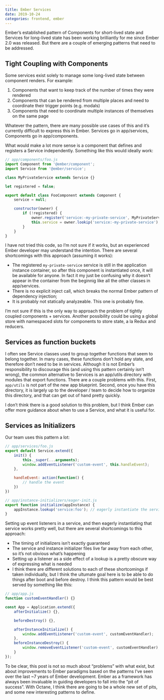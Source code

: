 ```yaml
---
title: Ember Services
date: 2019-10-24
categories: frontend, ember
---
```


Ember’s established pattern of Components for short-lived state and Services for long-lived
state has been working brilliantly for me since Ember 2.0 was released. But there are a couple
of emerging patterns that need to be addressed.

## Tight Coupling with Components

Some services exist solely to manage some long-lived state between component renders. For example:

1. Components that want to keep track of the number of times they were rendered
1. Components that can be rendered from multiple places and need to coordinate their trigger points (e.g. modals)
1. Components that need to coordinate multiple instances of themselves on the same page

Whatever the pattern, there are many possible use cases of this and it’s currently difficult to express this in Ember. Services go in app/services, Components go in app/components.

What would make a lot more sense is a component that defines and registers a Service independently. Something like this would ideally work:

```js
// app/components/foo.js
import Component from '@ember/component';
import Service from '@ember/service';

class MyPrivateService extends Service {}

let registered = false;

export default class FooComponent extends Component {
    service = null;

    constructor(owner) {
        if (!registered) {
            owner.register('service:-my-private-service', MyPrivateService);
            this.service = owner.lookip('service:-my-private-service');
        }
    }
}
```

I have not tried this code, so I’m not sure if it works, but an experienced Ember
developer may understand the intention. There are several shortcomings with this
approach (assuming it works):

- The registered `my-private-service` service is still in the application instance container,
so after this component is instantiated once, it will be available for anyone. In fact it my
just be confusing why it doesn’t appear in the container from the beginnig like all the other
classes in app/services.
- There is no explicit inject call, which breaks the normal Ember pattern of dependency injection;
- It is probably not statically analyzeable. This one is probably fine.

I’m not sure if this is the only way to approach the problem of tightly coupled
components + services. Another possibility could be using a global store with namespaced
slots for components to store state, a la Redux and reducers.

## Services as function buckets

I often see Service classes used to group together functions that seem to belong together.
In many cases, these functions don’t hold any state, and therefore don’t need to be in
services. Although it is not Ember’s responsibility to discourage this (and using this
pattern certainly isn’t wrong), the common alternative to Services is an app/utils
directory with modules that export functions. There are a couple problems with this. First,
`app/utils` is not part of the new app blueprint. Second, once you have this directory, it is
largely up to the developer / team to decide how to organize this directory, and that can get out
of hand pretty quickly.

I don’t think there is a good solution to this problem, but I think Ember can offer more guidance
about when to use a Service, and what it is useful for.

## Services as Initializers

Our team uses this pattern a lot:

```js
// app/services/foo.js
export default Service.extend({
    init() {
        this._super(...arguments);
        window.addEventListener('custom-event', this.handleEvent);
    },

    handleEvent: action(function() {
        // handle the event
    })
})

// app/instance-initializers/eager-init.js
export function initialize(appInstance) {
    appInstance.lookup('service:foo'); // eagerly instantiate the service
}
```

Setting up event listeners in a service, and then eagerly instantiating that service
works pretty well, but there are several shortcomings to this approach:

- The timing of initializers isn’t exactly guaranteed
- The service and instance initializer files live far away from each other, so it’s not
obvious what’s happening
- Setting up a listener as a side effect of a lookup is a pretty obscure way of expressing what
is needed
- I think there are different solutions to each of these shortcomings if taken individually,
but I think the ultumate goal here is to be able to do things after boot and before destroy.
I think this pattern would be best served by something like this:

```js
// app/app.js
function customEventHandler() {}

const App = Application.extend({
    afterInitialize() {},

    beforeDestroy() {},

    afterInstanceInitialize() {
        window.addEventListener('custom-event', customEventHandler);
    },
    beforeInstanceDestroy() {
        window.removeEventListener('custom-event', customEventHandler);
    }
});
```

To be clear, this post is not so much about “problems” with what exist, but about
improvements to Ember paradigms based on the patterns I’ve seen over the last ~7 years of
Ember development. Ember as a framework has always been invaluable in guiding developers
to fall into the “pit of success”. With Octane, I think there are going to be a whole new
set of pits, and some new interesting patterns to define.